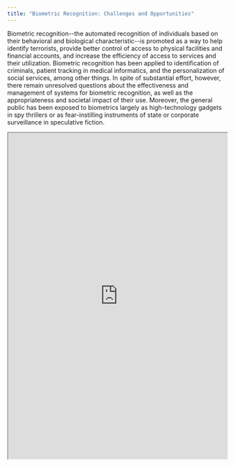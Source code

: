 ```yaml
---
title: "Biometric Recognition: Challenges and Opportunities"
---
```


Biometric recognition--the automated recognition of individuals based on their behavioral and biological characteristic--is promoted as a way to help identify terrorists, provide better control of access to physical facilities and financial accounts, and increase the efficiency of access to services and their utilization. Biometric recognition has been applied to identification of criminals, patient tracking in medical informatics, and the personalization of social services, among other things. In spite of substantial effort, however, there remain unresolved questions about the effectiveness and management of systems for biometric recognition, as well as the appropriateness and societal impact of their use. Moreover, the general public has been exposed to biometrics largely as high-technology gadgets in spy thrillers or as fear-instilling instruments of state or corporate surveillance in speculative fiction.

<iframe height="750" width="100%" src="https://ewelton.github.io/ktest/wiki.html#Biometric%20Recognition:%20Challenges%20and%20Opportunities"></iframe>
